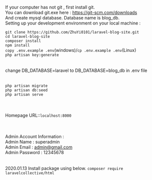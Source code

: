 
If your computer has not git , first install git.<br>
You can download git.exe here : https://git-scm.com/downloads<br>
And create mysql database. Database name is blog_db.<br>
Setting up your development environment on your local machine :<br>


`git clone https://github.com/ZhuYi0101/laravel-blog-site.git`<br>
`cd laravel-blog-site`<br>
`composer install`<br>
`npm install`<br>
`copy .env.example .env`(windows)/`cp .env.example .env`(Linux)<br>
`php artisan key:generate`<br>
<br>
<br>
change DB_DATABASE=laravel to DB_DATABASE=blog_db in .env file<br>
<br>
<br>
`php artisan migrate`<br>
`php artisan db:seed`<br>
`php artisan serve`<br>
<br>
<br>
<br>
Homepage URL::`localhost:8000`<br>
<br>
<br>
<br>
Admin Account Information : <br>
	                    Admin Name : superadmin<br>
	                    Admin Email : admin@gmail.com<br>
	                    Admin Password : 12345678<br>
                        <br><br>
2020.01.13
Install package using below.
`composer require laravelcollective/html`

